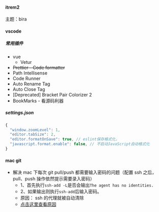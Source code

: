 #### itrem2

主题：bira

#### vscode

##### 常用插件

- vue
  - Vetur
- ~~Prettier - Code formatter~~
- Path Intellisense
- Code Runner
- Auto Rename Tag
- Auto Close Tag
- [Deprecated] Bracket Pair Colorizer 2
- BookMarks - 看源码利器
##### settings.json
```js
{
  "window.zoomLevel": 1,
  "editor.tabSize": 2,
  "editor.formatOnSave": true, // eslint保存格式化，
  "javascript.format.enable": false, // 不启动JavaScript自动格式化
}
```

#### mac git

- 解决 mac 下每次 git pull/push 都需要输入密码的问题（配置 ssh 之后，pull、push 操作依然提示需要录入密码）
  - 1、首先执行`ssh-add -L`是否会输出`The agent has no identities.`
  - 2、如果输出则执行`ssh-add`后输入密码。
  - 原因： ssh 的代理就被自动清除
  - [点击这里查看原因](https://blog.csdn.net/a5252145/article/details/112568578)

